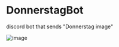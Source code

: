 # DonnerstagBot
discord bot that sends "Donnerstag image"

![image](https://lukaseins.s-ul.eu/dVTE4cgZ)

